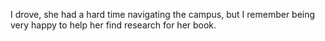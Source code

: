 I drove, she had a hard time navigating the campus, but I remember being very happy to help her find research for her book.